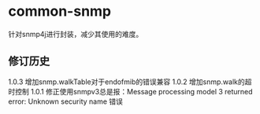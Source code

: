 # common-snmp
针对snmp4j进行封装，减少其使用的难度。

## 修订历史
1.0.3 增加snmp.walkTable对于endofmib的错误兼容
1.0.2 增加snmp.walk的超时控制
1.0.1 修正使用snmpv3总是报：Message processing model 3 returned error: Unknown security name 错误